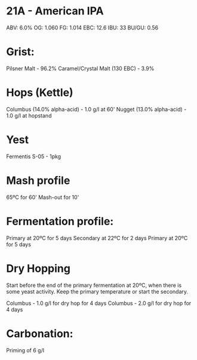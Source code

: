 # 21A - American IPA

ABV:    6.0%
OG:     1.060
FG:     1.014
EBC:    12.6
IBU:    33
BU/GU:  0.56

# Grist:

Pilsner Malt - 96.2%
Caramel/Crystal Malt (130 EBC) - 3.9%

# Hops (Kettle)

Columbus (14.0% alpha-acid) - 1.0 g/l at 60'
Nugget (13.0% alpha-acid) - 1.0 g/l at hopstand

# Yest

Fermentis S-05 - 1pkg

# Mash profile

65ºC for 60'
Mash-out for 10'

# Fermentation profile:

Primary at 20ºC for 5 days
Secondary at 22ºC for 2 days
Primary at 20ºC for 5 days

# Dry Hopping

Start before the end of the primary fermentation at 20ºC, when there is some yeast activity.
Keep the primary temperature or start the secondary.

Columbus - 1.0 g/l for dry hop for 4 days
Columbus - 2.0 g/l for dry hop for 4 days

# Carbonation:

Priming of 6 g/l
